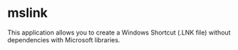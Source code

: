# mslink
This application allows you to create a Windows Shortcut (.LNK file) without dependencies with Microsoft libraries.
